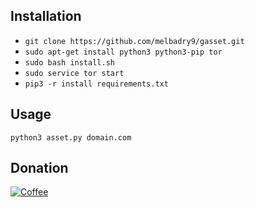 ## Installation
- `git clone https://github.com/melbadry9/gasset.git`
- `sudo apt-get install python3 python3-pip tor`
- `sudo bash install.sh`
- `sudo service tor start`
- `pip3 -r install requirements.txt`

## Usage
`python3 asset.py domain.com`

## Donation
[![Coffee](https://www.buymeacoffee.com/assets/img/custom_images/orange_img.png)](https://buymeacoffee.com/melbadry9)
